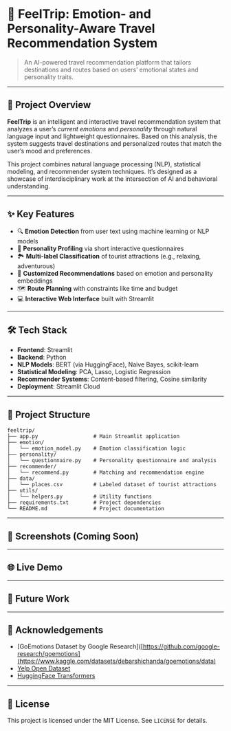 # 🌈 FeelTrip: Emotion- and Personality-Aware Travel Recommendation System

> An AI-powered travel recommendation platform that tailors destinations and routes based on users’ emotional states and personality traits.

---

## 🧠 Project Overview

**FeelTrip** is an intelligent and interactive travel recommendation system that analyzes a user’s *current emotions* and *personality* through natural language input and lightweight questionnaires. Based on this analysis, the system suggests travel destinations and personalized routes that match the user’s mood and preferences.

This project combines natural language processing (NLP), statistical modeling, and recommender system techniques. It’s designed as a showcase of interdisciplinary work at the intersection of AI and behavioral understanding.

---

## ✨ Key Features

- 🔍 **Emotion Detection** from user text using machine learning or NLP models  
- 🧭 **Personality Profiling** via short interactive questionnaires  
- 🏞️ **Multi-label Classification** of tourist attractions (e.g., relaxing, adventurous)  
- 🤝 **Customized Recommendations** based on emotion and personality embeddings  
- 🗺️ **Route Planning** with constraints like time and budget  
- 💻 **Interactive Web Interface** built with Streamlit  


---

## 🛠️ Tech Stack

- **Frontend**: Streamlit  
- **Backend**: Python  
- **NLP Models**: BERT (via HuggingFace), Naive Bayes, scikit-learn  
- **Statistical Modeling**: PCA, Lasso, Logistic Regression  
- **Recommender Systems**: Content-based filtering, Cosine similarity  
- **Deployment**: Streamlit Cloud  

---

## 📁 Project Structure

```
feeltrip/
├── app.py                  # Main Streamlit application
├── emotion/
│   └── emotion_model.py    # Emotion classification logic
├── personality/
│   └── questionnaire.py    # Personality questionnaire and analysis
├── recommender/
│   └── recommend.py        # Matching and recommendation engine
├── data/
│   └── places.csv          # Labeled dataset of tourist attractions
├── utils/
│   └── helpers.py          # Utility functions
├── requirements.txt        # Project dependencies
└── README.md               # Project documentation
```

---

## 📸 Screenshots (Coming Soon)



---

## 🌐 Live Demo



---

## 🧠 Future Work

---

## 🤝 Acknowledgements

- [GoEmotions Dataset by Google Research]([https://github.com/google-research/goemotions](https://www.kaggle.com/datasets/debarshichanda/goemotions/data)
- [Yelp Open Dataset](https://www.yelp.com/dataset)  
- [HuggingFace Transformers](https://huggingface.co/transformers/)  

---

## 📄 License

This project is licensed under the MIT License. See `LICENSE` for details.
